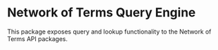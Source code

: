 # Network of Terms Query Engine

This package exposes query and lookup functionality to the Network of Terms API packages.
